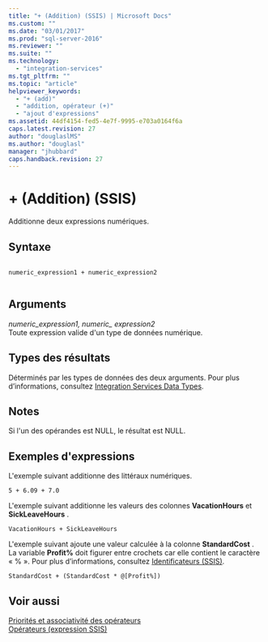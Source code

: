 ```yaml
---
title: "+ (Addition) (SSIS) | Microsoft Docs"
ms.custom: ""
ms.date: "03/01/2017"
ms.prod: "sql-server-2016"
ms.reviewer: ""
ms.suite: ""
ms.technology: 
  - "integration-services"
ms.tgt_pltfrm: ""
ms.topic: "article"
helpviewer_keywords: 
  - "+ (add)"
  - "addition, opérateur (+)"
  - "ajout d'expressions"
ms.assetid: 44df4154-fed5-4e7f-9995-e703a0164f6a
caps.latest.revision: 27
author: "douglaslMS"
ms.author: "douglasl"
manager: "jhubbard"
caps.handback.revision: 27
---
```

# + (Addition) (SSIS)
  Additionne deux expressions numériques.  
  
## Syntaxe  
  
```  
  
numeric_expression1 + numeric_expression2  
  
```  
  
## Arguments  
 *numeric_expression1, numeric_ expression2*  
 Toute expression valide d'un type de données numérique.  
  
## Types des résultats  
 Déterminés par les types de données des deux arguments. Pour plus d’informations, consultez [Integration Services Data Types](../../integration-services/data-flow/integration-services-data-types.md).  
  
## Notes  
 Si l'un des opérandes est NULL, le résultat est NULL.  
  
## Exemples d'expressions  
 L'exemple suivant additionne des littéraux numériques.  
  
```  
5 + 6.09 + 7.0  
```  
  
 L'exemple suivant additionne les valeurs des colonnes **VacationHours** et **SickLeaveHours** .  
  
```  
VacationHours + SickLeaveHours  
```  
  
 L'exemple suivant ajoute une valeur calculée à la colonne **StandardCost** . La variable **Profit%** doit figurer entre crochets car elle contient le caractère « % ». Pour plus d’informations, consultez [Identificateurs &#40;SSIS&#41;](../../integration-services/expressions/identifiers-ssis.md).  
  
```  
StandardCost + (StandardCost * @[Profit%])  
```  
  
## Voir aussi  
 [Priorités et associativité des opérateurs](../../integration-services/expressions/operator-precedence-and-associativity.md)   
 [Opérateurs &#40;expression SSIS&#41;](../../integration-services/expressions/operators-ssis-expression.md)  
  
  